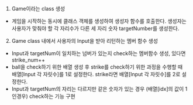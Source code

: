 1. Game이라는 class 생성
- 게임을 시작하는 동시에 클래스 객체를 생성하여 생성자 함수를 호출한다.  생성자는 사용자가 맞춰야 할 각 자리수가 다른 세 자리 숫자 targetNumber를 생성한다.
2. Game class 내에서 사용자의 Input을 받아 리턴하는 멤버 함수 생성
- Input과 targetNum이 일치하는 넘버가 있는지 check하는 멤버함수 생성, 있다면 strike_num++
- ball을 check하기 위한 배열 생성 후 strike를 check하기 위한 과정을 수행할 때 배열[Input 각 자릿수]를 1로 설정한다. strike라면 배열[Input 각 자릿수]를 2로 설정한다.
- Input과 targetNum의 자리는 다르지만 같은 숫자가 있는 경우 (배열[idx]의 값이 1인경우) check하는 기능 구현



